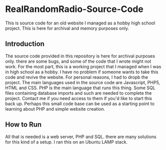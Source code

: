 # RealRandomRadio-Source-Code
This is source code for an old website I managed as a hobby high school project. This is here for archival and memory purposes only.
## Introduction
The source code provided in this repository is here for archival purposes only. there are some bugs, and some of the code that I wrote might not work. For the most part, this is a working project that I managed when I was in high school as a hobby. I have no problem if someone wants to take this code and revive the website. For personal reasons, I had to dropb the project. The main languages used in the source code are Javascript, PHP5, HTML and CSS. PHP is the main language that runs this thing. Some SQL files containing database imports and such are needed to complete the project. Contact me if you need access to them if you'd like to start this back up. Perhaps this small code base can be used as a starting point to learning about PHP and simple website creation.
## How to Run
All that is needed is a web server, PHP and SQL. there are many solutions for this kind of a setup. I ran this on an Ubuntu LAMP stack.
